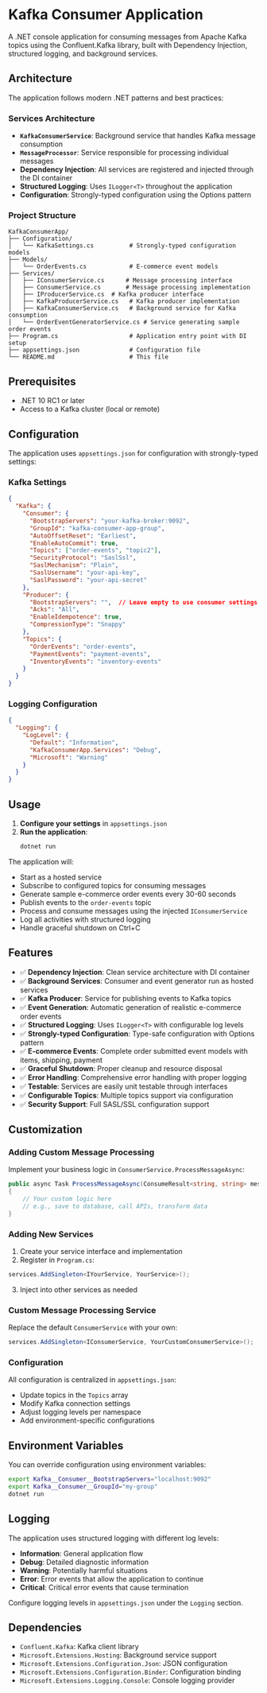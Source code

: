 # Kafka Consumer Application

A .NET console application for consuming messages from Apache Kafka topics using the Confluent.Kafka library, built with Dependency Injection, structured logging, and background services.

## Architecture

The application follows modern .NET patterns and best practices:

### **Services Architecture**
- **`KafkaConsumerService`**: Background service that handles Kafka message consumption
- **`MessageProcessor`**: Service responsible for processing individual messages
- **Dependency Injection**: All services are registered and injected through the DI container
- **Structured Logging**: Uses `ILogger<T>` throughout the application
- **Configuration**: Strongly-typed configuration using the Options pattern

### **Project Structure**
```
KafkaConsumerApp/
├── Configuration/
│   └── KafkaSettings.cs          # Strongly-typed configuration models
├── Models/
│   └── OrderEvents.cs            # E-commerce event models
├── Services/
│   ├── IConsumerService.cs      # Message processing interface
│   ├── ConsumerService.cs       # Message processing implementation
│   ├── IProducerService.cs  # Kafka producer interface
│   ├── KafkaProducerService.cs   # Kafka producer implementation
│   ├── KafkaConsumerService.cs   # Background service for Kafka consumption
│   └── OrderEventGeneratorService.cs # Service generating sample order events
├── Program.cs                    # Application entry point with DI setup
├── appsettings.json              # Configuration file
└── README.md                     # This file
```

## Prerequisites

- .NET 10 RC1 or later
- Access to a Kafka cluster (local or remote)

## Configuration

The application uses `appsettings.json` for configuration with strongly-typed settings:

### **Kafka Settings**
```json
{
  "Kafka": {
    "Consumer": {
      "BootstrapServers": "your-kafka-broker:9092",
      "GroupId": "kafka-consumer-app-group",
      "AutoOffsetReset": "Earliest",
      "EnableAutoCommit": true,
      "Topics": ["order-events", "topic2"],
      "SecurityProtocol": "SaslSsl",
      "SaslMechanism": "Plain",
      "SaslUsername": "your-api-key",
      "SaslPassword": "your-api-secret"
    },
    "Producer": {
      "BootstrapServers": "",  // Leave empty to use consumer settings
      "Acks": "All",
      "EnableIdempotence": true,
      "CompressionType": "Snappy"
    },
    "Topics": {
      "OrderEvents": "order-events",
      "PaymentEvents": "payment-events", 
      "InventoryEvents": "inventory-events"
    }
  }
}
```

### **Logging Configuration**
```json
{
  "Logging": {
    "LogLevel": {
      "Default": "Information",
      "KafkaConsumerApp.Services": "Debug",
      "Microsoft": "Warning"
    }
  }
}
```

## Usage

1. **Configure your settings** in `appsettings.json`
2. **Run the application**:
   ```bash
   dotnet run
   ```

The application will:
- Start as a hosted service
- Subscribe to configured topics for consuming messages
- Generate sample e-commerce order events every 30-60 seconds
- Publish events to the `order-events` topic
- Process and consume messages using the injected `IConsumerService`
- Log all activities with structured logging
- Handle graceful shutdown on Ctrl+C

## Features

- ✅ **Dependency Injection**: Clean service architecture with DI container
- ✅ **Background Services**: Consumer and event generator run as hosted services
- ✅ **Kafka Producer**: Service for publishing events to Kafka topics
- ✅ **Event Generation**: Automatic generation of realistic e-commerce order events
- ✅ **Structured Logging**: Uses `ILogger<T>` with configurable log levels
- ✅ **Strongly-typed Configuration**: Type-safe configuration with Options pattern
- ✅ **E-commerce Events**: Complete order submitted event models with items, shipping, payment
- ✅ **Graceful Shutdown**: Proper cleanup and resource disposal
- ✅ **Error Handling**: Comprehensive error handling with proper logging
- ✅ **Testable**: Services are easily unit testable through interfaces
- ✅ **Configurable Topics**: Multiple topics support via configuration
- ✅ **Security Support**: Full SASL/SSL configuration support

## Customization

### **Adding Custom Message Processing**
Implement your business logic in `ConsumerService.ProcessMessageAsync`:

```csharp
public async Task ProcessMessageAsync(ConsumeResult<string, string> message, CancellationToken cancellationToken = default)
{
    // Your custom logic here
    // e.g., save to database, call APIs, transform data
}
```

### **Adding New Services**
1. Create your service interface and implementation
2. Register in `Program.cs`:
```csharp
services.AddSingleton<IYourService, YourService>();
```
3. Inject into other services as needed

### **Custom Message Processing Service**
Replace the default `ConsumerService` with your own:

```csharp
services.AddSingleton<IConsumerService, YourCustomConsumerService>();
```

### **Configuration**
All configuration is centralized in `appsettings.json`:
- Update topics in the `Topics` array
- Modify Kafka connection settings
- Adjust logging levels per namespace
- Add environment-specific configurations

## Environment Variables

You can override configuration using environment variables:
```bash
export Kafka__Consumer__BootstrapServers="localhost:9092"
export Kafka__Consumer__GroupId="my-group"
dotnet run
```

## Logging

The application uses structured logging with different log levels:
- **Information**: General application flow
- **Debug**: Detailed diagnostic information
- **Warning**: Potentially harmful situations
- **Error**: Error events that allow the application to continue
- **Critical**: Critical error events that cause termination

Configure logging levels in `appsettings.json` under the `Logging` section.

## Dependencies

- `Confluent.Kafka`: Kafka client library
- `Microsoft.Extensions.Hosting`: Background service support
- `Microsoft.Extensions.Configuration.Json`: JSON configuration
- `Microsoft.Extensions.Configuration.Binder`: Configuration binding
- `Microsoft.Extensions.Logging.Console`: Console logging provider